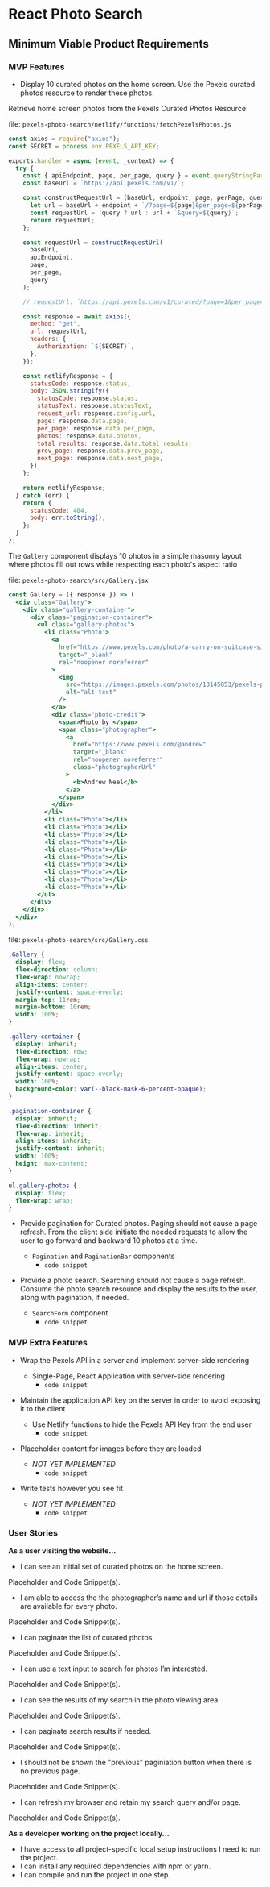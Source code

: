 # React Photo Search

## Minimum Viable Product Requirements

### MVP Features

- Display 10 curated photos on the home screen. Use the Pexels curated photos resource to render these photos.

Retrieve home screen photos from the Pexels Curated Photos Resource:

file: `pexels-photo-search/netlify/functions/fetchPexelsPhotos.js`

```js
const axios = require("axios");
const SECRET = process.env.PEXELS_API_KEY;

exports.handler = async (event, _context) => {
  try {
    const { apiEndpoint, page, per_page, query } = event.queryStringParameters;
    const baseUrl = `https://api.pexels.com/v1/`;

    const constructRequestUrl = (baseUrl, endpoint, page, perPage, query) => {
      let url = baseUrl + endpoint + `/?page=${page}&per_page=${perPage}`;
      const requestUrl = !query ? url : url + `&query=${query}`;
      return requestUrl;
    };

    const requestUrl = constructRequestUrl(
      baseUrl,
      apiEndpoint,
      page,
      per_page,
      query
    );

    // requestUrl: `https://api.pexels.com/v1/curated/?page=1&per_page=10`

    const response = await axios({
      method: "get",
      url: requestUrl,
      headers: {
        Authorization: `${SECRET}`,
      },
    });

    const netlifyResponse = {
      statusCode: response.status,
      body: JSON.stringify({
        statusCode: response.status,
        statusText: response.statusText,
        request_url: response.config.url,
        page: response.data.page,
        per_page: response.data.per_page,
        photos: response.data.photos,
        total_results: response.data.total_results,
        prev_page: response.data.prev_page,
        next_page: response.data.next_page,
      }),
    };

    return netlifyResponse;
  } catch (err) {
    return {
      statusCode: 404,
      body: err.toString(),
    };
  }
};
```

The `Gallery` component displays 10 photos in a simple masonry layout where photos fill out rows while respecting each photo's aspect ratio

file: `pexels-photo-search/src/Gallery.jsx`

```jsx
const Gallery = ({ response }) => (
  <div class="Gallery">
    <div class="gallery-container">
      <div class="pagination-container">
        <ul class="gallery-photos">
          <li class="Photo">
            <a
              href="https://www.pexels.com/photo/a-carry-on-suitcase-sits-on-minimal-steps-13145853/"
              target="_blank"
              rel="noopener noreferrer"
            >
              <img
                src="https://images.pexels.com/photos/13145853/pexels-photo-13145853.jpeg?auto=compress&amp;cs=tinysrgb&amp;h=350"
                alt="alt text"
              />
            </a>
            <div class="photo-credit">
              <span>Photo by </span>
              <span class="photographer">
                <a
                  href="https://www.pexels.com/@andrew"
                  target="_blank"
                  rel="noopener noreferrer"
                  class="photographerUrl"
                >
                  <b>Andrew Neel</b>
                </a>
              </span>
            </div>
          </li>
          <li class="Photo"></li>
          <li class="Photo"></li>
          <li class="Photo"></li>
          <li class="Photo"></li>
          <li class="Photo"></li>
          <li class="Photo"></li>
          <li class="Photo"></li>
          <li class="Photo"></li>
          <li class="Photo"></li>
          <li class="Photo"></li>
        </ul>
      </div>
    </div>
  </div>
);
```

file: `pexels-photo-search/src/Gallery.css`

```css
.Gallery {
  display: flex;
  flex-direction: column;
  flex-wrap: nowrap;
  align-items: center;
  justify-content: space-evenly;
  margin-top: 11rem;
  margin-bottom: 10rem;
  width: 100%;
}

.gallery-container {
  display: inherit;
  flex-direction: row;
  flex-wrap: nowrap;
  align-items: center;
  justify-content: space-evenly;
  width: 100%;
  background-color: var(--black-mask-6-percent-opaque);
}

.pagination-container {
  display: inherit;
  flex-direction: inherit;
  flex-wrap: inherit;
  align-items: inherit;
  justify-content: inherit;
  width: 100%;
  height: max-content;
}

ul.gallery-photos {
  display: flex;
  flex-wrap: wrap;
}
```

- Provide pagination for Curated photos. Paging should not cause a page refresh. From the client side initiate the needed requests to allow the user to go forward and backward 10 photos at a time.

  - `Pagination` and `PaginationBar` components
    - `code snippet`

- Provide a photo search. Searching should not cause a page refresh. Consume the photo search resource and display the results to the user, along with pagination, if needed.
  - `SearchForm` component
    - `code snippet`

### MVP Extra Features

- Wrap the Pexels API in a server and implement server-side rendering

  - Single-Page, React Application with server-side rendering
    - `code snippet`

- Maintain the application API key on the server in order to avoid exposing it to the client

  - Use Netlify functions to hide the Pexels API Key from the end user
    - `code snippet`

- Placeholder content for images before they are loaded

  - _NOT YET IMPLEMENTED_
    - `code snippet`

- Write tests however you see fit
  - _NOT YET IMPLEMENTED_
    - `code snippet`

### User Stories

**As a user visiting the website...**

- I can see an initial set of curated photos on the home screen.

Placeholder and Code Snippet(s).

- I am able to access the the photographerʼs name and url if those details are available for every photo.

Placeholder and Code Snippet(s).

- I can paginate the list of curated photos.

Placeholder and Code Snippet(s).

- I can use a text input to search for photos Iʼm interested.

Placeholder and Code Snippet(s).

- I can see the results of my search in the photo viewing area.

Placeholder and Code Snippet(s).

- I can paginate search results if needed.

Placeholder and Code Snippet(s).

- I should not be shown the "previous" paginiation button when there is no previous page.

Placeholder and Code Snippet(s).

- I can refresh my browser and retain my search query and/or page.

Placeholder and Code Snippet(s).

**As a developer working on the project locally...**

- I have access to all project-specific local setup instructions I need to run the project.
- I can install any required dependencies with npm or yarn.
- I can compile and run the project in one step.
